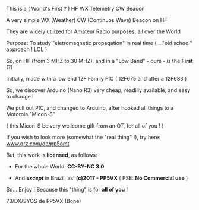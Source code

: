 This is a ( World's First ? ) HF WX Telemetry CW Beacon

A very simple WX (Weather) CW (Continuos Wave) Beacon on HF

They are widely utilized for Amateur Radio purposes, all over the World

Purpose: To study "eletromagnetic propagation" in real time ( ..."old school" approach ! LOL ) 

So, on HF (from 3 MHZ to 30 MHZ), and in a "Low Band" - ours - is the **First** (?)

Initially, made with a low end 12F Family PIC ( 12F675 and after a 12F683 )

So, we discover Arduino (Nano R3) very cheap, readilly available, and easy to change !

We pull out PIC, and changed to Arduino, after hooked all things to a Motorola "Micon-S"

( this Micon-S be very wellcome gift from an OT, for all of you ! )

If you wish to look more (somewhat the "real thing" !), try here: www.qrz.com/db/pp5omt

But, this work is **licensed**, as follows:

* For the whole World: **CC-BY-NC 3.0**

* And **_except_** in Brazil, as: **(c)2017 - PP5VX** ( PSE: **No Commercial use** )

So... Enjoy ! Because this "thing" is for **all of you** !

73/DX/SYOS de PP5VX (Bone)
